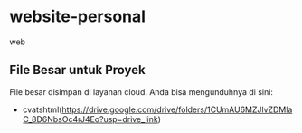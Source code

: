 # website-personal
web
## File Besar untuk Proyek
File besar disimpan di layanan cloud. Anda bisa mengunduhnya di sini:

- cvatshtml(https://drive.google.com/drive/folders/1CUmAU6MZJlvZDMlaC_8D6NbsOc4rJ4Eo?usp=drive_link)
